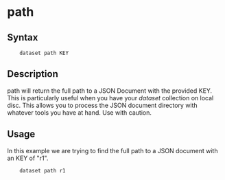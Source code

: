 
# path

## Syntax

```
    dataset path KEY
```

## Description

path will return the full path to a JSON Document with the provided KEY.
This is particularly useful when you have your _dataset_ collection on local disc. This
allows you to process the JSON document directory with whatever tools you have at hand.
Use with caution.

## Usage

In this example we are trying to find the full path to a JSON document with an KEY
of "r1".

```shell
    dataset path r1
```

